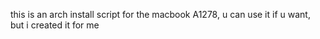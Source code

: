 this is an arch install script for the macbook A1278, u can use it if u want, but i created it for me
